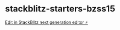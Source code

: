 # stackblitz-starters-bzss15

[Edit in StackBlitz next generation editor ⚡️](https://stackblitz.com/~/github.com/4m1y4h/stackblitz-starters-bzss15)